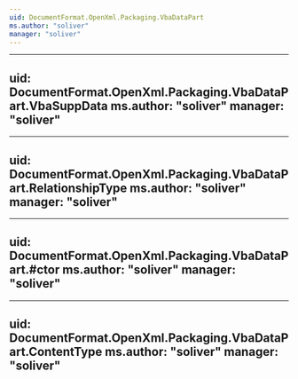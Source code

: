 ```yaml
---
uid: DocumentFormat.OpenXml.Packaging.VbaDataPart
ms.author: "soliver"
manager: "soliver"
---
```


---
uid: DocumentFormat.OpenXml.Packaging.VbaDataPart.VbaSuppData
ms.author: "soliver"
manager: "soliver"
---

---
uid: DocumentFormat.OpenXml.Packaging.VbaDataPart.RelationshipType
ms.author: "soliver"
manager: "soliver"
---

---
uid: DocumentFormat.OpenXml.Packaging.VbaDataPart.#ctor
ms.author: "soliver"
manager: "soliver"
---

---
uid: DocumentFormat.OpenXml.Packaging.VbaDataPart.ContentType
ms.author: "soliver"
manager: "soliver"
---
